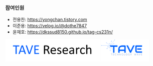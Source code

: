 ### 참여인원

- 전용찬: https://yongchan.tistory.com
- 이준용: https://velog.io/@dothe7847
- 윤재호: https://dkssud8150.github.io/tag-cs231n/





<img src = "./imgs/logo_tave_research.png" width="60%"> <img src = "./imgs/logo_tave.png" width="30%">

